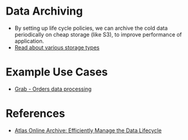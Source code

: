# Data Archiving
- By setting up life cycle policies, we can archive the cold data periodically on cheap storage (like S3), to improve performance of application.
- [Read about various storage types](../../9_FileStorages/StorageTypes.md)

# Example Use Cases
- [Grab - Orders data processing](https://github.com/Anshul619/Tech-Stacks-Live-Apps/tree/main/Grab/OrderProcessing)

# References
- [Atlas Online Archive: Efficiently Manage the Data Lifecycle](https://www.mongodb.com/developer/products/atlas/atlas-online-archival/?utm_campaign=devrel&utm_source=community&utm_medium=cta&utm_content=Atlas%20Online%20Archive&utm_term=veronica.cooley-perry)


